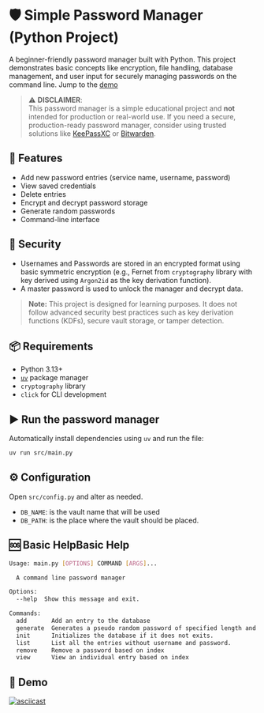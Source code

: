 # 🛡️ Simple Password Manager (Python Project)

A beginner-friendly password manager built with Python. This project demonstrates basic concepts like encryption, file handling, database management, and user input for securely managing passwords on the command line. Jump to the [demo](#-demo)

> ⚠️ **DISCLAIMER**:  
> This password manager is a simple educational project and **not** intended for production or real-world use. If you need a secure, production-ready password manager, consider using trusted solutions like [KeePassXC](https://keepassxc.org/) or [Bitwarden](https://bitwarden.com/).

## 🚀 Features

- Add new password entries (service name, username, password)
- View saved credentials
- Delete entries
- Encrypt and decrypt password storage
- Generate random passwords
- Command-line interface

## 🔐 Security

- Usernames and Passwords are stored in an encrypted format using basic symmetric encryption (e.g., Fernet from `cryptography` library with key derived using `Argon2id` as the key derivation function).
- A master password is used to unlock the manager and decrypt data.

> **Note:** This project is designed for learning purposes. It does not follow advanced security best practices such as key derivation functions (KDFs), secure vault storage, or tamper detection.

## 📦 Requirements

- Python 3.13+
- [`uv`](https://github.com/astral-sh/uv) package manager
- `cryptography` library
- `click` for CLI development

## ▶️ Run the password manager

Automatically install dependencies using `uv` and run the file:

```bash
uv run src/main.py
```

## ⚙️ Configuration

Open `src/config.py` and alter as needed.

- `DB_NAME`: is the vault name that will be used
- `DB_PATH`: is the place where the vault should be placed.

## 🆘 Basic HelpBasic Help

```bash
Usage: main.py [OPTIONS] COMMAND [ARGS]...

  A command line password manager

Options:
  --help  Show this message and exit.

Commands:
  add       Add an entry to the database
  generate  Generates a pseudo random password of specified length and...
  init      Initializes the database if it does not exits.
  list      List all the entries without username and password.
  remove    Remove a password based on index
  view      View an individual entry based on index
```

## 🎥 Demo

[![asciicast](https://asciinema.org/a/7GBmmwugY9v5M8GPhdz8xcY3F.svg)](https://asciinema.org/a/7GBmmwugY9v5M8GPhdz8xcY3F)